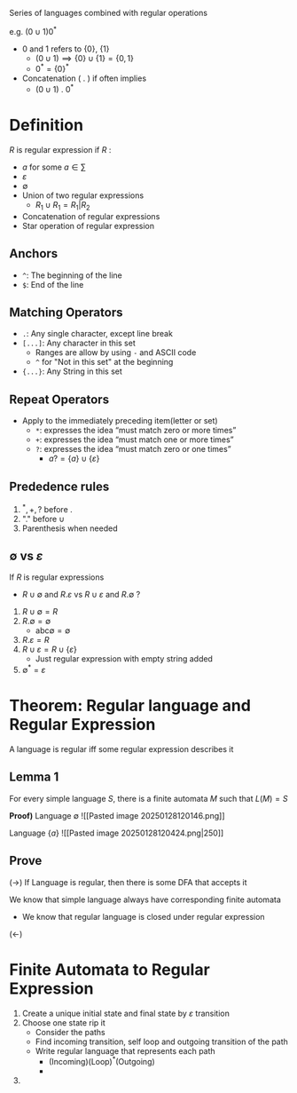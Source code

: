 Series of languages combined with regular operations

e.g. $(0\cup1)0^{*}$
- $0$ and $1$ refers to $\{ 0 \}$, $\{ 1 \}$
	- $(0\cup 1)\implies \{ 0 \}\cup\{ 1 \}=\{ 0,1 \}$
	- $0^{*}=\{ 0 \}^{*}$
- Concatenation ( . ) if often implies
	- $(0\cup1)\text{ . }0^{*}$

# Definition
$R$ is regular expression if $R$ :
- $a$ for some $a\in \sum$
- $\varepsilon$
- $\emptyset$
- Union of two regular expressions
	- $R_{1}\cup R_{1} =R_{1}|R_{2}$
- Concatenation of regular expressions
- Star operation of regular expression

## Anchors
- `^`: The beginning of the line
- `$`: End of the line

## Matching Operators
- `.`: Any single character, except line break
- `[...]`: Any character in this set
	- Ranges are allow by using `-` and ASCII code
	- `^` for "Not in this set" at the beginning 
- `{...}`: Any String in this set

## Repeat Operators
- Apply to the immediately preceding item(letter or set)
	- `*`: expresses the idea “must match zero or more times”
	- `+`: expresses the idea “must match one or more times”
	- `?`: expresses the idea “must match zero or one times”
		- $a? = \{ a \}\cup \{ \varepsilon \}$

## Prededence rules
1. $^{*},+,?$ before .
2. "." before $\cup$
3. Parenthesis when needed

## $\emptyset$ vs $\varepsilon$
If $R$ is regular expressions
- $R\cup \emptyset$ and $R.\varepsilon$ vs $R\cup\varepsilon$ and $R.\emptyset$ ? 

1. $R\cup \emptyset =R$
2. $R.\emptyset=\emptyset$
	- $\text{abc}\emptyset=\emptyset$
3. $R.\varepsilon=R$
4. $R\cup\varepsilon=R\cup \{ \varepsilon \}$
	- Just regular expression with empty string added
5. $\emptyset^{*}=\varepsilon$

# Theorem: Regular language and Regular Expression
A language is regular iff some regular expression describes it

## Lemma 1
For every simple language $S$, there is a finite automata $M$ such that $L(M)=S$

**Proof)**
Language $\emptyset$
![[Pasted image 20250128120146.png]]

Language $\{ a \}$
![[Pasted image 20250128120424.png|250]]

## Prove
$(\to)$
If Language is regular, then there is some DFA that accepts it

We know that simple language always have corresponding finite automata
- We know that regular language is closed under regular expression


$(\leftarrow)$

# Finite Automata to Regular Expression

1. Create a unique initial state and final state by $\varepsilon$ transition
2. Choose one state rip it
	- Consider the paths 
	- Find incoming transition, self loop and outgoing transition of the path
	- Write regular language that represents each path
		- $\text{(Incoming)(Loop)}^{*}\text{(Outgoing)}$
		- 
3. 